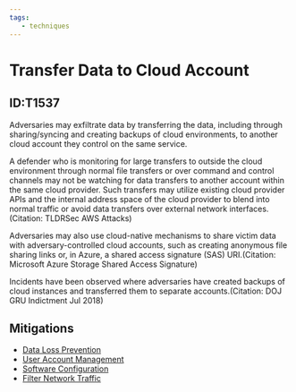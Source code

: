```yaml
---
tags:
   - techniques
---
```

# Transfer Data to Cloud Account
## ID:T1537
Adversaries may exfiltrate data by transferring the data, including through sharing/syncing and creating backups of cloud environments, to another cloud account they control on the same service.

A defender who is monitoring for large transfers to outside the cloud environment through normal file transfers or over command and control channels may not be watching for data transfers to another account within the same cloud provider. Such transfers may utilize existing cloud provider APIs and the internal address space of the cloud provider to blend into normal traffic or avoid data transfers over external network interfaces.(Citation: TLDRSec AWS Attacks)

Adversaries may also use cloud-native mechanisms to share victim data with adversary-controlled cloud accounts, such as creating anonymous file sharing links or, in Azure, a shared access signature (SAS) URI.(Citation: Microsoft Azure Storage Shared Access Signature)

Incidents have been observed where adversaries have created backups of cloud instances and transferred them to separate accounts.(Citation: DOJ GRU Indictment Jul 2018) 
## Mitigations
* [Data Loss Prevention](/mitre/mitigations/M1057)
* [User Account Management](/mitre/mitigations/M1018)
* [Software Configuration](/mitre/mitigations/M1054)
* [Filter Network Traffic](/mitre/mitigations/M1037)

